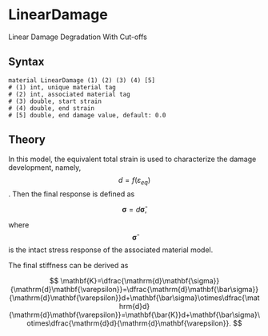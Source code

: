 # LinearDamage

Linear Damage Degradation With Cut-offs

## Syntax

```
material LinearDamage (1) (2) (3) (4) [5]
# (1) int, unique material tag
# (2) int, associated material tag
# (3) double, start strain
# (4) double, end strain
# [5] double, end damage value, default: 0.0
```

## Theory

In this model, the equivalent total strain is used to characterize the damage development, namely, $$d=f(\varepsilon_
{eq})$$. Then the final response is defined as

$$
\mathbf\sigma=d\mathbf{\bar\sigma},
$$

where $$\mathbf{\bar\sigma}$$ is the intact stress response of the associated material model.

The final stiffness can be derived as

$$
\mathbf{K}=\dfrac{\mathrm{d}\mathbf{\sigma}}{\mathrm{d}\mathbf{\varepsilon}}=\dfrac{\mathrm{d}\mathbf{\bar\sigma}}{\mathrm{d}\mathbf{\varepsilon}}d+\mathbf{\bar\sigma}\otimes\dfrac{\mathrm{d}d}{\mathrm{d}\mathbf{\varepsilon}}=\mathbf{\bar{K}}d+\mathbf{\bar\sigma}\otimes\dfrac{\mathrm{d}d}{\mathrm{d}\mathbf{\varepsilon}}.
$$
